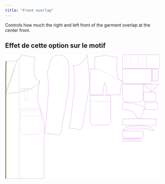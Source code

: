 ```yaml
---
title: "Front overlap"
---
```


Controls how much the right and left front of the garment overlap at the center front.

## Effet de cette option sur le motif

![This image shows the effect of this option by superimposing several variants that have a different value for this option](carlton_frontoverlap_sample.svg "Effect of this option on the pattern")
